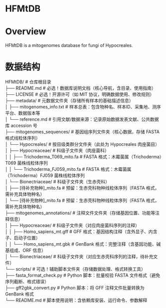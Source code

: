 HFMtDB
======
Overview
========
HFMtDB is a mitogenomes database for fungi of Hypocreales. <br>

数据结构
=======
HFMtDB/                                          # 仓库根目录<br>
├── README.md                                    # 必选！数据库说明文档（核心导航，含目录、使用指南）<br>
├── LICENSE                                      # 必选！开源许可（如 MIT 协议，明确数据使用、修改规则）<br>
├── metadata/                                    # 元数据文件夹（存储所有样本的基础描述信息）<br>
│   ├── mitogenomes_info.txt                     # 样本总表：包含物种名、样本ID、采集地、测序平台、数据版本等<br>
│   └── reference.md                             # 引用文献/数据来源：记录原始数据发表文献、公共数据库 accession 号<br>
├── mitogenomes_sequences/                       # 基因组序列文件夹（核心数据，存储 FASTA 格式线粒体序列）<br>
│   └── Hypocreales/                             # 按目级类群分文件夹（此处为 Hypocreales 肉座菌目）<br>
│       ├── Hypocreaceae/                        # 科级子文件夹（肉座菌科）<br>
│       │   ├── Trichoderma_T069_mito.fa         # FASTA 格式：木霉菌属（Trichoderma）T069 菌株线粒体序列<br>
│       │   └── Trichoderma_FJ059_mito.fa        # FASTA 格式：木霉菌属（Trichoderma）FJ059 菌株线粒体序列<br>
│       └── Bionectriaceae/                      # 科级子文件夹（生赤壳科）<br>
│           ├── [待补充物种]_mito.fa             # 预留：生赤壳科物种线粒体序列（FASTA 格式，需补充具体物种名）<br>
│           └── [待补充物种]_mito.fa             # 预留：生赤壳科物种线粒体序列（FASTA 格式，需补充具体物种名）<br>
├── mitogenomes_annotations/                     # 注释文件文件夹（存储基因位置、功能等注释信息）<br>
│   ├── Hypocreaceae/                            # 科级子文件夹（对应肉座菌科序列的注释）<br>
│   │   ├── Homo_sapiens_mt.gff                  # GFF 格式：基因结构注释（含外显子、内含子、启动子位置）<br>
│   │   └── Homo_sapiens_mt.gbk                  # GenBank 格式：完整注释（含基因功能、碱基组成、ORF 信息）<br>
│   └── Bionectriaceae/                          # 科级子文件夹（对应生赤壳科序列的注释，待补充文件）<br>
└── scripts/                                     # 可选！辅助脚本文件夹（存储数据处理、格式转换工具）<br>
    ├── fasta_format_check.py                    # Python 脚本：批量校验 FASTA 文件格式（避免序列截断、格式错误）<br>
    ├── gff2gbk_convert.py                       # Python 脚本：将 GFF 注释文件批量转换为 GenBank 格式<br>
    └── README.md                                # 脚本使用说明：含依赖库安装、运行命令、参数解释<br>


